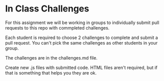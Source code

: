 # In Class Challenges

For this assignment we will be working in groups to individually submit pull requests to this repo with commpleted challenges.

Each student is required to choose 2 challenges to complete and submit a pull request. You can't pick the same challenges as other students in your group.

The challenges are in the challenges.md file.

Create new .js files with submitted code. HTML files aren't required, but if that is something that helps you they are ok.
